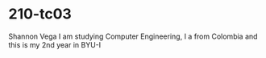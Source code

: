 # 210-tc03
Shannon Vega 
I am studying Computer Engineering, I a from Colombia and this is my 2nd year in BYU-I
